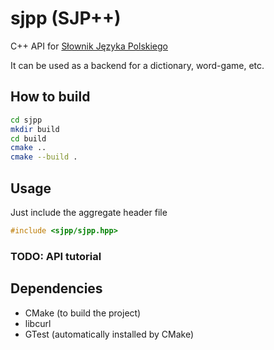 # sjpp (SJP++)

C++ API for [Słownik Języka Polskiego](https://sjp.pl/)

It can be used as a backend for a dictionary, word-game, etc.

## How to build

```sh
cd sjpp
mkdir build
cd build
cmake ..
cmake --build .
```

## Usage

Just include the aggregate header file
```cpp
#include <sjpp/sjpp.hpp>
```

### TODO: API tutorial

## Dependencies
 - CMake (to build the project)
 - libcurl
 - GTest (automatically installed by CMake)


